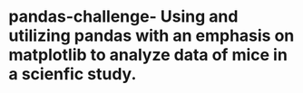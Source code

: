 # pandas-challenge- Using and utilizing pandas with an emphasis on matplotlib to analyze data of mice in a scienfic study.
